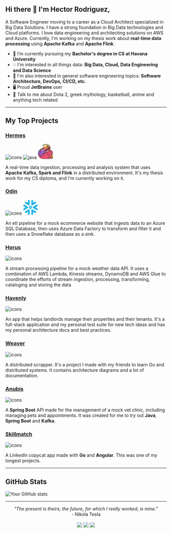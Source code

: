 ## Hi there 👋 I'm Hector Rodriguez,

A Software Engineer moving to a career as a Cloud Architect specialized in Big Data Solutions. I have a strong
foundation in Big Data technologies and Cloud platforms. I love data engineering and architecting solutions on AWS and
Azure. Currently, I'm working on my thesis work about **real-time data processing** using **Apache Kafka** and **Apache
Flink**.

- 🌱 I’m currently pursuing my **Bachelor's degree in CS at Havana University**
- 💡 I'm interested in all things data: **Big Data, Cloud, Data Engineering and Data Science**
- 🔅 I'm also interested in general software engineering topics: **Software Architecture, DevOps, CI/CD, etc.**
- 🖥️ Proud **JetBrains** user
- 💬 Talk to me about Dota 2, greek mythology, basketball, anime and anything tech related

---

## My Top Projects

### [Hermes](https://github.com/hmrguez/Hermes)

<img src="https://skillicons.dev/icons?i=docker,py,kafka" alt="icons" /> <img src="https://www.vectorlogo.zone/logos/apache_spark/apache_spark-icon.svg" alt="java" width="45" height="45"/> <img src="flink_squirrel_1000.png" width="47" alt="flink">

A real-time data ingestion, processing and analysis system that uses **Apache Kafka, Spark and Flink** in a distributed
environment. It's my thesis work for my CS diploma, and I'm currently working on it.

### [Odin](https://github.com/hmrguez/Odin)

<img src="https://skillicons.dev/icons?i=py,azure" alt="icons" /> <img src="snowflake-icon.svg" width="47" alt="flink">

An etl pipeline for a mock ecommerce website that ingests data to an Azure SQL Database, then uses Azure Data Factory to
transform and filter it and then uses a Snowflake database as a sink.


### [Horus](https://github.com/hmrguez/Horus)

<img src="https://skillicons.dev/icons?i=py,aws" alt="icons">

A stream processing pipeline for a mock weather data API. It uses a combination of AWS Lambda, Kinesis streams, DynamoDB
and AWS Glue to coordinate the efforts of stream ingestion, processing, transforming, cataloging and storing the data

### [Havenly](https://github.com/hmrguez/Havenly)

<img src="https://skillicons.dev/icons?i=dotnet,angular,graphql,postgresql,kubernetes,docker,terraform,aws" alt="icons" />

An app that helps landlords manage their properties and their tenants. It's a full-stack application and my personal
test suite for new tech ideas and has my personal architecture docs and best practices.

### [Weaver](https://github.com/bromistas/Weaver)

<img src="https://skillicons.dev/icons?i=go,docker,redis,rabbitmq" alt="icons" />

A distributed scrapper. It's a project I made with my friends to learn Go and distributed
systems. It contains architecture diagrams and a lot of documentation.

### [Anubis](https://github.com/hmrguez/Project-Anubis)

<img src="https://skillicons.dev/icons?i=java,spring,postgresql,kafka" alt="icons" />

A **Spring Boot** API made for the management of a mock vet clinic, including managing pets and appointments. It was
created
for me to try out **Java**, **Spring Boot** and **Kafka**.

### [Skillmatch](https://github.com/hmrguez/Skill-Match)

<img src="https://skillicons.dev/icons?i=golang,angular,mongodb" alt="icons" />

A LinkedIn copycat app made with **Go** and **Angular**. This was one of my longest projects.

---

## GitHub Stats

![Your GitHub stats](https://github-readme-stats.vercel.app/api?username=hmrguez&show_icons=true&theme=dark)

---

<p align="center">
   <i>"The present is theirs; the future, for which I really worked, is mine."</i>
   <br>
   - Nikola Tesla
   <br>
<br>
<a target="_blank" href="https://www.linkedin.com/in/hmrguez"><img src="https://img.shields.io/badge/-LinkedIn-0077B5?style=for-the-badge&logo=Linkedin&logoColor=white"></img></a>
<a target="_blank" href="mailto:zealot.algo@gmail.com"><img src="https://img.shields.io/badge/-Gmail-D14836?style=for-the-badge&logo=Gmail&logoColor=white"></img></a>
<a target="_blank" href="https://twitter.com/MachineZealot"><img src="https://img.shields.io/badge/-X-000000?style=for-the-badge&logo=X&logoColor=white"></img></a>

<br>
</p>     